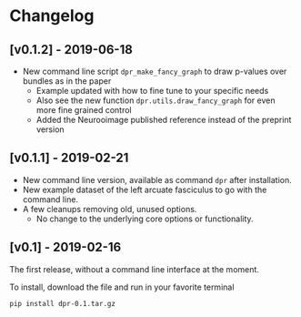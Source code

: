 # Changelog

## [v0.1.2] - 2019-06-18
- New command line script ```dpr_make_fancy_graph``` to draw p-values over bundles as in the paper
    - Example updated with how to fine tune to your specific needs
    - Also see the new function ```dpr.utils.draw_fancy_graph``` for even more fine grained control
    - Added the Neurooimage published reference instead of the preprint version

## [v0.1.1] - 2019-02-21

- New command line version, available as command ```dpr``` after installation.
- New example dataset of the left arcuate fasciculus to go with the command line.
- A few cleanups removing old, unused options.
    - No change to the underlying core options or functionality.

## [v0.1] - 2019-02-16

The first release, without a command line interface at the moment.

To install, download the file and run in your favorite terminal

~~~bash
pip install dpr-0.1.tar.gz
~~~
